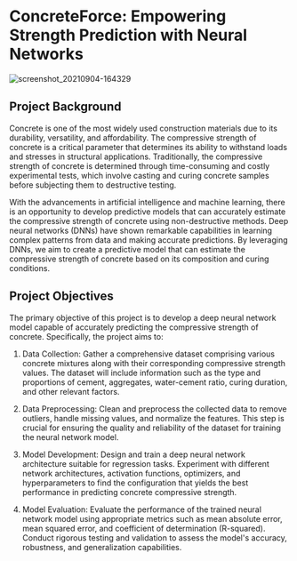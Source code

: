 # ConcreteForce: Empowering Strength Prediction with Neural Networks

![screenshot_20210904-164329](https://github.com/jeffwongqy/Materials-Informatics/assets/100281127/0af35424-c5fa-408b-9f40-e56f940a2c91)

## Project Background
Concrete is one of the most widely used construction materials due to its durability, versatility, and affordability. The compressive strength of concrete is a critical parameter that determines its ability to withstand loads and stresses in structural applications. Traditionally, the compressive strength of concrete is determined through time-consuming and costly experimental tests, which involve casting and curing concrete samples before subjecting them to destructive testing.

With the advancements in artificial intelligence and machine learning, there is an opportunity to develop predictive models that can accurately estimate the compressive strength of concrete using non-destructive methods. Deep neural networks (DNNs) have shown remarkable capabilities in learning complex patterns from data and making accurate predictions. By leveraging DNNs, we aim to create a predictive model that can estimate the compressive strength of concrete based on its composition and curing conditions.

## Project Objectives
The primary objective of this project is to develop a deep neural network model capable of accurately predicting the compressive strength of concrete. Specifically, the project aims to:

1. Data Collection: Gather a comprehensive dataset comprising various concrete mixtures along with their corresponding compressive strength values. The dataset will include information such as the type and proportions of cement, aggregates, water-cement ratio, curing duration, and other relevant factors.

2. Data Preprocessing: Clean and preprocess the collected data to remove outliers, handle missing values, and normalize the features. This step is crucial for ensuring the quality and reliability of the dataset for training the neural network model.

3. Model Development: Design and train a deep neural network architecture suitable for regression tasks. Experiment with different network architectures, activation functions, optimizers, and hyperparameters to find the configuration that yields the best performance in predicting concrete compressive strength.

4. Model Evaluation: Evaluate the performance of the trained neural network model using appropriate metrics such as mean absolute error, mean squared error, and coefficient of determination (R-squared). Conduct rigorous testing and validation to assess the model's accuracy, robustness, and generalization capabilities.
